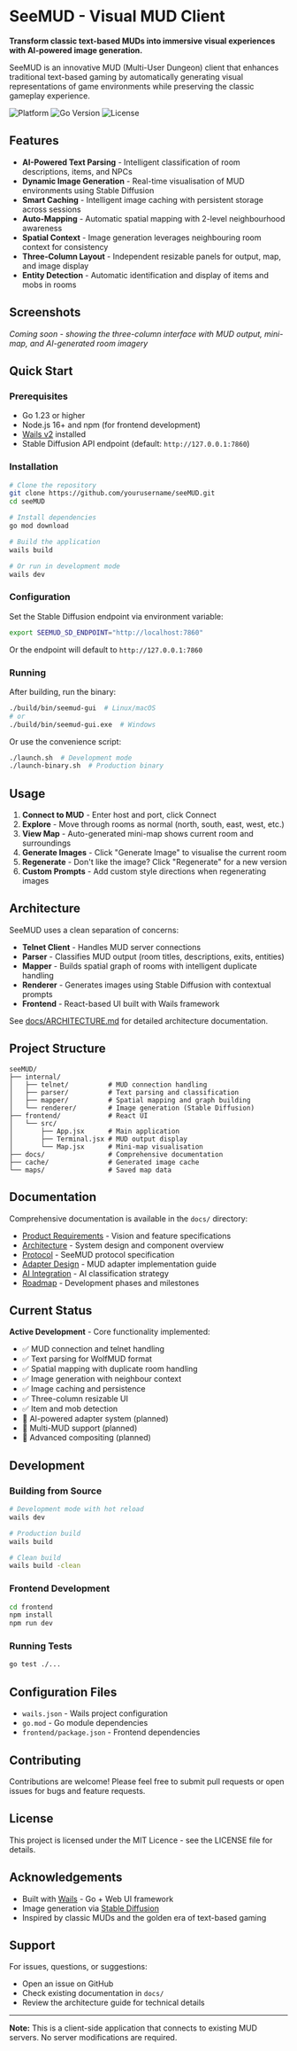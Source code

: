 # SeeMUD - Visual MUD Client

**Transform classic text-based MUDs into immersive visual experiences with AI-powered image generation.**

SeeMUD is an innovative MUD (Multi-User Dungeon) client that enhances traditional text-based gaming by automatically generating visual representations of game environments while preserving the classic gameplay experience.

![Platform](https://img.shields.io/badge/platform-Linux%20%7C%20Windows%20%7C%20macOS-lightgrey)
![Go Version](https://img.shields.io/badge/Go-1.23-blue)
![License](https://img.shields.io/badge/license-MIT-green)

## Features

- **AI-Powered Text Parsing** - Intelligent classification of room descriptions, items, and NPCs
- **Dynamic Image Generation** - Real-time visualisation of MUD environments using Stable Diffusion
- **Smart Caching** - Intelligent image caching with persistent storage across sessions
- **Auto-Mapping** - Automatic spatial mapping with 2-level neighbourhood awareness
- **Spatial Context** - Image generation leverages neighbouring room context for consistency
- **Three-Column Layout** - Independent resizable panels for output, map, and image display
- **Entity Detection** - Automatic identification and display of items and mobs in rooms

## Screenshots

*Coming soon - showing the three-column interface with MUD output, mini-map, and AI-generated room imagery*

## Quick Start

### Prerequisites

- Go 1.23 or higher
- Node.js 16+ and npm (for frontend development)
- [Wails v2](https://wails.io/docs/gettingstarted/installation) installed
- Stable Diffusion API endpoint (default: `http://127.0.0.1:7860`)

### Installation

```bash
# Clone the repository
git clone https://github.com/yourusername/seeMUD.git
cd seeMUD

# Install dependencies
go mod download

# Build the application
wails build

# Or run in development mode
wails dev
```

### Configuration

Set the Stable Diffusion endpoint via environment variable:

```bash
export SEEMUD_SD_ENDPOINT="http://localhost:7860"
```

Or the endpoint will default to `http://127.0.0.1:7860`

### Running

After building, run the binary:

```bash
./build/bin/seemud-gui  # Linux/macOS
# or
./build/bin/seemud-gui.exe  # Windows
```

Or use the convenience script:

```bash
./launch.sh  # Development mode
./launch-binary.sh  # Production binary
```

## Usage

1. **Connect to MUD** - Enter host and port, click Connect
2. **Explore** - Move through rooms as normal (north, south, east, west, etc.)
3. **View Map** - Auto-generated mini-map shows current room and surroundings
4. **Generate Images** - Click "Generate Image" to visualise the current room
5. **Regenerate** - Don't like the image? Click "Regenerate" for a new version
6. **Custom Prompts** - Add custom style directions when regenerating images

## Architecture

SeeMUD uses a clean separation of concerns:

- **Telnet Client** - Handles MUD server connections
- **Parser** - Classifies MUD output (room titles, descriptions, exits, entities)
- **Mapper** - Builds spatial graph of rooms with intelligent duplicate handling
- **Renderer** - Generates images using Stable Diffusion with contextual prompts
- **Frontend** - React-based UI built with Wails framework

See [docs/ARCHITECTURE.md](docs/ARCHITECTURE.md) for detailed architecture documentation.

## Project Structure

```
seeMUD/
├── internal/
│   ├── telnet/          # MUD connection handling
│   ├── parser/          # Text parsing and classification
│   ├── mapper/          # Spatial mapping and graph building
│   └── renderer/        # Image generation (Stable Diffusion)
├── frontend/            # React UI
│   └── src/
│       ├── App.jsx      # Main application
│       ├── Terminal.jsx # MUD output display
│       └── Map.jsx      # Mini-map visualisation
├── docs/                # Comprehensive documentation
├── cache/               # Generated image cache
└── maps/                # Saved map data
```

## Documentation

Comprehensive documentation is available in the `docs/` directory:

- [Product Requirements](docs/PRD.md) - Vision and feature specifications
- [Architecture](docs/ARCHITECTURE.md) - System design and component overview
- [Protocol](docs/PROTOCOL.md) - SeeMUD protocol specification
- [Adapter Design](docs/ADAPTER_DESIGN.md) - MUD adapter implementation guide
- [AI Integration](docs/AI_INTEGRATION.md) - AI classification strategy
- [Roadmap](docs/ROADMAP.md) - Development phases and milestones

## Current Status

**Active Development** - Core functionality implemented:

- ✅ MUD connection and telnet handling
- ✅ Text parsing for WolfMUD format
- ✅ Spatial mapping with duplicate room handling
- ✅ Image generation with neighbour context
- ✅ Image caching and persistence
- ✅ Three-column resizable UI
- ✅ Item and mob detection
- 🚧 AI-powered adapter system (planned)
- 🚧 Multi-MUD support (planned)
- 🚧 Advanced compositing (planned)

## Development

### Building from Source

```bash
# Development mode with hot reload
wails dev

# Production build
wails build

# Clean build
wails build -clean
```

### Frontend Development

```bash
cd frontend
npm install
npm run dev
```

### Running Tests

```bash
go test ./...
```

## Configuration Files

- `wails.json` - Wails project configuration
- `go.mod` - Go module dependencies
- `frontend/package.json` - Frontend dependencies

## Contributing

Contributions are welcome! Please feel free to submit pull requests or open issues for bugs and feature requests.

## License

This project is licensed under the MIT Licence - see the LICENSE file for details.

## Acknowledgements

- Built with [Wails](https://wails.io/) - Go + Web UI framework
- Image generation via [Stable Diffusion](https://github.com/AUTOMATIC1111/stable-diffusion-webui)
- Inspired by classic MUDs and the golden era of text-based gaming

## Support

For issues, questions, or suggestions:
- Open an issue on GitHub
- Check existing documentation in `docs/`
- Review the architecture guide for technical details

---

**Note:** This is a client-side application that connects to existing MUD servers. No server modifications are required.

